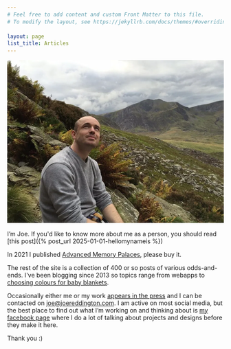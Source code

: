 ```yaml
---
# Feel free to add content and custom Front Matter to this file.
# To modify the layout, see https://jekyllrb.com/docs/themes/#overriding-theme-defaults

layout: page
list_title: Articles
---
```


![Joe Reddington in the Welsh Mountains](assets/images/profile.png)


I’m Joe. If you'd like to know more about me as a person, you should read  [this post]({% post_url 2025-01-01-hellomynameis %})

In 2021 I published [Advanced Memory Palaces](https://www.amazon.co.uk/Joe-Reddington/dp/B09GJFZ6JM), please buy it. 

The rest of the site is a collection of 400 or so posts of various odds-and-ends. I've been blogging since 2013 so topics range from webapps to [choosing colours for baby blankets](2015/11/04/its-not-baby-boy-blue.-its-sirius/html).


Occasionally either me or my work [appears in the press](media.html) and I can be contacted on [joe@joereddington.com](mailto:joe@joereddington.com). I am active on most social media, but the best place to find out what I’m working on and thinking about is <a href="https://www.facebook.com/joe.reddington" onclick="getOutboundLink('my facebook page')">my facebook page</a>  where I do a lot of talking about projects and designs before they make it here.



Thank you :) 

